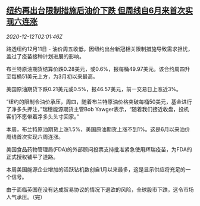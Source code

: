 <!--1607739800000-->
[纽约再出台限制措施后油价下跌 但周线自6月来首次实现六连涨](https://cn.reuters.com/article/global-oil-drv-1211-idCNKBS28M02N)
------

<div><i>2020-12-12T02:01:46Z</i></div><p>路透纽约12月11日 - 油价周五收低，因纽约出台新冠相关限制措施导致需求担忧，盖过了疫苗接种计划进展的影响。</p><p>布兰特原油期货结算价跌0.28美元，或0.6%，报每桶49.97美元。该合约周四升至每桶51美元上方，为3月初以来最高。</p><p>美国原油期货下跌0.21美元或0.5%，报46.57美元，前一交易日上涨近3%。</p><p>“纽约的限制令油价承压，周四，随着布兰特原油价格突破每桶50美元，基金进行了净多头押注，”瑞穗能源期货主管Bob Yawger表示，“随着我们接近收盘，投机客们不愿带着净多头头寸回家。”</p><p>本周，布兰特原油期货上涨1.5%，美国原油期货上涨不到1%。这是6月以来油价周线首次实现六周连涨。</p><p>美国食品药物管理局(FDA)的外部顾问投票支持批准紧急使用辉瑞疫苗，为FDA的正式授权铺平了道路。</p><p>本周美国能源企业增加的活跃钻机数创自1月以来最多，这是显示供应将充足的一个信号。</p><p>由于面临英国在没有达成贸易协议的情况下退欧的风险，全球股市下跌，这令市场人气承压。（完）</p>
